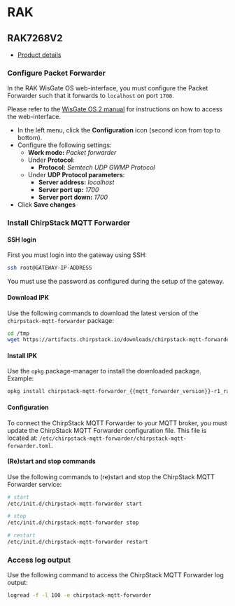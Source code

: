 # RAK

<!-- toc -->

## RAK7268V2

* [Product details](https://store.rakwireless.com/products/rak7268-8-channel-indoor-lorawan-gateway)

### Configure Packet Forwarder

In the RAK WisGate OS web-interface, you must configure the Packet Forwarder
such that it forwards to `localhost` on port `1700`.

Please refer to the [WisGate OS 2 manual](https://docs.rakwireless.com/Product-Categories/Software-APIs-and-Libraries/WisGateOS-2/Overview/)
for instructions on how to access the web-interface.

* In the left menu, click the **Configuration** icon (second icon from top to bottom).
* Configure the following settings:
  * **Work mode:** _Packet forwarder_
  * Under **Protocol**:
    * **Protocol:** _Semtech UDP GWMP Protocol_
  * Under **UDP Protocol parameters**:
    * **Server address:** _localhost_
    * **Server port up:** _1700_
    * **Server port down:** _1700_
* Click **Save changes**

### Install ChirpStack MQTT Forwarder

#### SSH login

First you must login into the gateway using SSH:

```bash
ssh root@GATEWAY-IP-ADDRESS
```

You must use the password as configured during the setup of the gateway.

#### Download IPK

Use the following commands to download the latest version of the
`chirpstack-mqtt-forwarder` package:

```bash
cd /tmp
wget https://artifacts.chirpstack.io/downloads/chirpstack-mqtt-forwarder/vendor/rak/ramips_24kec/chirpstack-mqtt-forwarder_{{mqtt_forwarder_version}}-r1_ramips_24kec.ipk
```

#### Install IPK

Use the `opkg` package-manager to install the downloaded package. Example:

```bash
opkg install chirpstack-mqtt-forwarder_{{mqtt_forwarder_version}}-r1_ramips_24kec.ipk
```

#### Configuration

To connect the ChirpStack MQTT Forwarder to your MQTT broker, you must update
the ChirpStack MQTT Forwarder configuration file. This file is located at:
`/etc/chirpstack-mqtt-forwarder/chirpstack-mqtt-forwarder.toml`.

#### (Re)start and stop commands

Use the following commands to (re)start and stop the ChirpStack MQTT Forwarder service:

```bash
# start
/etc/init.d/chirpstack-mqtt-forwarder start

# stop
/etc/init.d/chirpstack-mqtt-forwarder stop

# restart
/etc/init.d/chirpstack-mqtt-forwarder restart
```

### Access log output

Use the following command to access the ChirpStack MQTT Forwarder log output:

```bash
logread -f -l 100 -e chirpstack-mqtt-forwarder
```
